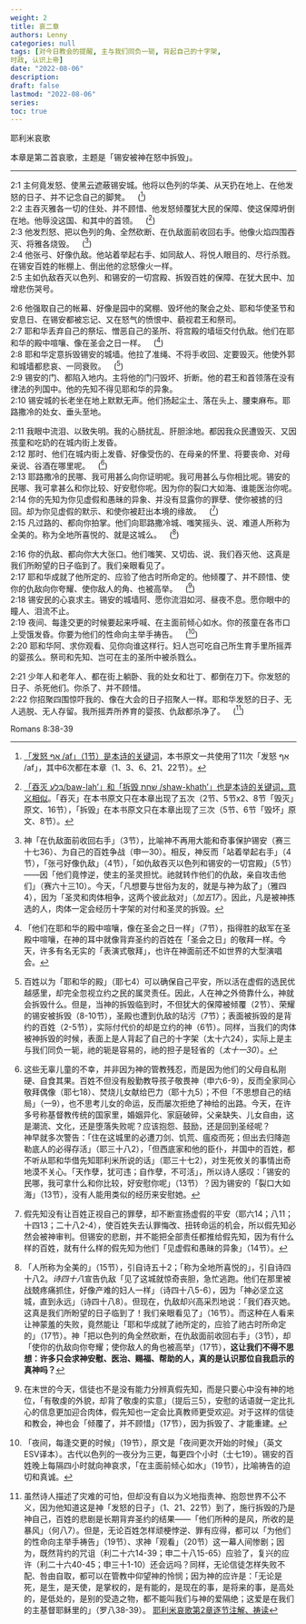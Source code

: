 ```yaml
---
weight: 2
title: 哀二章
authors: Lenny
categories: null
tags: [对今日教会的提醒, 主与我们同负一轭, 背起自己的十字架, 
时政, 认识上帝]
date: "2022-08-06"
description: 
draft: false
lastmod: "2022-08-06"
series:
toc: true
---
```

耶利米哀歌  

本章是第二首哀歌，主题是「锡安被神在怒中拆毁」。

<!--more-->
---

2:1 主何竟发怒、使黑云遮蔽锡安城。他将以色列的华美、从天扔在地上、在他发怒的日子、并不记念自己的脚凳。&emsp;([^1])  
2:2 主吞灭雅各一切的住处、并不顾惜、他发怒倾覆犹大民的保障、使这保障坍倒在地。他辱没这国、和其中的首领。&emsp;([^2])  
2:3 他发烈怒、把以色列的角、全然砍断、在仇敌面前收回右手。他像火焰四围吞灭、将雅各烧毁。&emsp;([^3])  
2:4 他张弓、好像仇敌。他站着举起右手、如同敌人、将悦人眼目的、尽行杀戮。在锡安百姓的帐棚上、倒出他的忿怒像火一样。  
2:5 主如仇敌吞灭以色列、和锡安的一切宫殿、拆毁百姓的保障、在犹大民中、加增悲伤哭号。  

2:6 他强取自己的帐幕、好像是园中的窝棚、毁坏他的聚会之处、耶和华使圣节和安息日、在锡安都被忘记、又在怒气的愤恨中、藐视君王和祭司。  
2:7 耶和华丢弃自己的祭坛、憎恶自己的圣所、将宫殿的墙垣交付仇敌。他们在耶和华的殿中喧嚷、像在圣会之日一样。&emsp;([^4])  
2:8 耶和华定意拆毁锡安的城墙。他拉了准绳、不将手收回、定要毁灭。他使外郭和城墙都悲哀、一同衰败。&emsp;([^5])  
2:9 锡安的门、都陷入地内。主将他的门闩毁坏、折断。他的君王和首领落在没有律法的列国中。他的先知不得见耶和华的异象。  
2:10 锡安城的长老坐在地上默默无声。他们扬起尘土、落在头上、腰束麻布。耶路撒冷的处女、垂头至地。  

2:11 我眼中流泪、以致失明。我的心肠扰乱、肝胆涂地。都因我众民遭毁灭、又因孩童和吃奶的在城内街上发昏。  
2:12 那时、他们在城内街上发昏、好像受伤的、在母亲的怀里、将要丧命、对母亲说、谷酒在哪里呢。&emsp;([^6])  
2:13 耶路撒冷的民哪、我可用甚么向你证明呢。我可用甚么与你相比呢。锡安的民哪、我可拿甚么和你比较、好安慰你呢。因为你的裂口大如海、谁能医治你呢。  
2:14 你的先知为你见虚假和愚昧的异象、并没有显露你的罪孽、使你被掳的归回。却为你见虚假的默示、和使你被赶出本境的缘故。&emsp;([^7])  
2:15 凡过路的、都向你拍掌。他们向耶路撒冷城、嗤笑摇头、说、难道人所称为全美的。称为全地所喜悦的、就是这城么。&emsp;([^8])  

2:16 你的仇敌、都向你大大张口。他们嗤笑、又切齿、说、我们吞灭他、这真是我们所盼望的日子临到了。我们亲眼看见了。  
2:17 耶和华成就了他所定的、应验了他古时所命定的。他倾覆了、并不顾惜、使你的仇敌向你夸耀、使你敌人的角、也被高举。&emsp;([^9])  
2:18 锡安民的心哀求主。锡安的城墙阿、愿你流泪如河、昼夜不息。愿你眼中的瞳人、泪流不止。  
2:19 夜间、每逢交更的时候要起来呼喊、在主面前倾心如水。你的孩童在各市口上受饿发昏。你要为他们的性命向主举手祷告。&emsp;([^10])  
2:20 耶和华阿、求你观看、见你向谁这样行。妇人岂可吃自己所生育手里所摇弄的婴孩么。祭司和先知、岂可在主的圣所中被杀戮么。  

2:21 少年人和老年人、都在街上躺卧、我的处女和壮丁、都倒在刀下。你发怒的日子、杀死他们。你杀了、并不顾惜。  
2:22 你招聚四围惊吓我的、像在大会的日子招聚人一样。耶和华发怒的日子、无人逃脱、无人存留。我所摇弄所养育的婴孩、仇敌都杀净了。&emsp;([^11])  

[^1]: <u>「发怒 אַף /af」（1节）是本诗的关键词</u>，本书原文一共使用了11次「发怒 אַף /af」，其中6次都在本章（1、3、6、21、22节）。  
[^2]: <u>「吞灭 בָּלַע/baw-lah’」和「拆毁 שָׁחַת /shaw-khath’」也是本诗的关键词，意义相似</u>。「吞灭」在本书原文只在本章出现了五次（2节、5节x2、8节「毁灭」原文、16节），「拆毁」在本书原文只在本章出现了三次（5节、6节「毁坏」原文、8节）。  
[^3]: 神「在仇敌面前收回右手」（3节），比喻神不再用大能和奇事保护锡安（赛三十七36）、为自己的百姓争战（申一30）。相反，神反而「站着举起右手」（4节），「张弓好像仇敌」（4节），「如仇敌吞灭以色列和锡安的一切宫殿」（5节）——因「他们竟悖逆，使主的圣灵担忧。祂就转作他们的仇敌，亲自攻击他们」（赛六十三10）。今天，「凡想要与世俗为友的，就是与神为敌了」（雅四4），因为「圣灵和肉体相争，这两个彼此敌对」（<cite class="bibleref" title="Galatians 5:14-20" >加五17</cite>）。因此，凡是被神拣选的人，肉体一定会经历十字架的对付和圣灵的拆毁。  
[^4]: 「他们在耶和华的殿中喧嚷，像在圣会之日一样」（7节），指得胜的敌军在圣殿中喧嚷，在神的耳中就像背弃圣约的百姓在「圣会之日」的敬拜一样。今天，许多有名无实的「表演式敬拜」，也许在神面前还不如世界的大型演唱会。
[^5]: 百姓以为「耶和华的殿」（耶七4）可以确保自己平安，所以活在虚假的选民优越感里，却完全忽视立约之民的属灵责任。因此，人在神之外倚靠什么，神就会拆毁什么。但是，当神的拆毁临到时，不但犹大的保障被倾覆（2节）、荣耀的锡安被拆毁（8-10节），圣殿也遭到仇敌的玷污（7节）；表面被拆毁的是背约的百姓（2-5节），实际付代价的却是立约的神（6节）。同样，当我们的肉体被神拆毁的时候，表面上是人背起了自己的十字架（太十六24），实际上是主与我们同负一轭，祂的轭是容易的，祂的担子是轻省的（<cite class="bibleref" title="Matthew 11:30" >太十一30</cite>）。
[^6]: 这些无辜儿童的不幸，并非因为神的管教残忍，而是因为他们的父母自私刚硬、自食其果。百姓不但没有殷勤教导孩子敬畏神（申六6-9），反而全家同心敬拜偶像（耶七18）、焚烧儿女献给巴力（耶十九5）；不但「不思想自己的结局」（一9），也不思考儿女的命运，反而屡次拒绝了神给的出路。今天，在许多号称基督教传统的国家里，婚姻异化、家庭破碎，父亲缺失、儿女自由，这是潮流、文化，还是堕落失败呢？应该抱怨、鼓励，还是回到圣经呢？  
神早就多次警告：「住在这城里的必遭刀剑、饥荒、瘟疫而死；但出去归降迦勒底人的必得存活」（耶三十八2），「但西底家和他的臣仆，并国中的百姓，都不听从耶和华借先知耶利米所说的话」（耶三十七2），对生死攸关的事情出奇地漠不关心。「天作孽，犹可违；自作孽，不可活」，所以诗人感叹：「锡安的民哪，我可拿什么和你比较，好安慰你呢」（13节）？因为锡安的「裂口大如海」（13节），没有人能用类似的经历来安慰她。
[^7]: 假先知没有让百姓正视自己的罪孽，却不断宣扬虚假的平安（耶六14；八11；十四13；二十八2-4），使百姓失去认罪悔改、扭转命运的机会，所以假先知必然会被神审判。但锡安的悲剧，并不能把全部责任都推给假先知，因为有什么样的百姓，就有什么样的假先知为他们「见虚假和愚昧的异象」（14节）。
[^8]: 「人所称为全美的」（15节），引自诗五十2；「称为全地所喜悦的」，引自诗四十八2。<cite class="bibleref" title="Psalms 48:1-14" >诗四十八</cite>宣告仇敌「见了这城就惊奇丧胆，急忙逃跑。他们在那里被战兢疼痛抓住，好像产难的妇人一样」（诗四十八5-6），因为「神必坚立这城，直到永远」（诗四十八8）。但现在，仇敌却兴高采烈地说：「我们吞灭她。这真是我们所盼望的日子临到了！我们亲眼看见了」（16节）。而这种在人看来让神蒙羞的失败，竟然能让「耶和华成就了祂所定的，应验了祂古时所命定的」（17节）。神「把以色列的角全然砍断，在仇敌面前收回右手」（3节），却「使你的仇敌向你夸耀；使你敌人的角也被高举」（17节），**这让我们不得不思想：许多只会求神安慰、医治、赐福、帮助的人，真的是认识那位自我启示的真神吗？**  
[^9]: 在末世的今天，信徒也不是没有能力分辨真假先知，而是只要心中没有神的地位，「有敬虔的外貌，却背了敬虔的实意」（提后三5），安慰的话语就一定比扎心的信息更加迎合肉体，假先知也一定会比真教师更受欢迎。对于这样的信徒和教会，神也会「倾覆了，并不顾惜」（17节），因为拆毁了、才能重建。
[^10]: 「夜间，每逢交更的时候」（19节），原文是「夜间更次开始的时候」（英文ESV译本）。古代以色列的一夜分为三更，每更四个小时（士七19）。锡安的百姓晚上每隔四小时就向神哀求，「在主面前倾心如水」（19节），比喻祷告的迫切和真诚。
[^11]: 虽然诗人描述了灾难的可怕，但却没有自以为义地指责神、抱怨世界不公不义，因为他知道这是神「发怒的日子」（1、21、22节）到了，施行拆毁的乃是神自己，百姓的悲剧是长期背弃圣约的结果——「他们所种的是风，所收的是暴风」（何八7）。但是，无论百姓怎样顽梗悖逆、罪有应得，都可以「为他们的性命向主举手祷告」（19节）、求神「观看」（20节）这一幕人间惨剧；因为，既然背约的咒诅（利二十六14-39；申二十八15-65）应验了，复兴的应许（利二十六40-45；申三十1-10）还会远吗？同样，无论信徒怎样失败不配、咎由自取，都可以在管教中仰望神的怜悯；因为神的应许是：「无论是死，是生，是天使，是掌权的，是有能的，是现在的事，是将来的事，是高处的，是低处的，是别的受造之物，都不能叫我们与神的爱隔绝；这爱是在我们的主基督耶稣里的」（罗八38-39）。
[耶利米哀歌第2章逐节注解、祷读](https://cmcbiblereading.com/2016/08/07/%e8%80%b6%e5%88%a9%e7%b1%b3%e5%93%80%e6%ad%8c%e7%ac%ac2%e7%ab%a0%e9%80%90%e8%8a%82%e6%b3%a8%e8%a7%a3%e3%80%81%e7%a5%b7%e8%af%bb/)

<span class="bible-link" data-translation="kjv">Romans 8:38-39</span>

<script async defer src="https://bible-link.globalrize.org/plugin.js" data-translation="kjv"></script>


<script>
	var refTagger = {
		settings: {
			bibleVersion: "hlybblsmpshndtn" /*'KJV'*/
		}
	}; 

	(function(d, t) {
		var n=d.querySelector('[nonce]');
		refTagger.settings.nonce = n && (n.nonce||n.getAttribute('nonce'));
		var g = d.createElement(t), s = d.getElementsByTagName(t)[0];
		g.src = 'https://api.reftagger.com/v2/RefTagger.js';
		g.nonce = refTagger.settings.nonce;
		s.parentNode.insertBefore(g, s);
	}(document, 'script'));
</script>